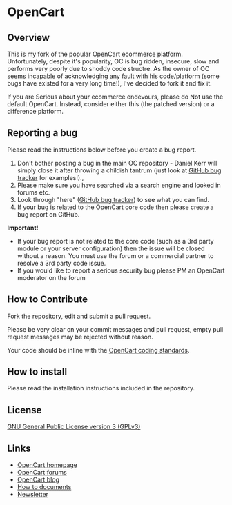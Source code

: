 # OpenCart


## Overview

This is my fork of the popular OpenCart ecommerce platform.
Unfortunately, despite it's popularity, OC is bug ridden, insecure, slow and performs very poorly due to shoddy code structre.
As the owner of OC seems incapable of acknowledging any fault with his code/platform (some bugs have existed for a very long time!), I've decided to fork it and fix it.

If you are Serious about your ecommerce endevours, please do Not use the default OpenCart.
Instead, consider either this (the patched version) or a difference platform.

## Reporting a bug
	
Please read the instructions below before you create a bug report.
 
 1. Don't bother posting a bug in the main OC repository - Daniel Kerr will simply close it after throwing a childish tantrum (just look at [GitHub bug tracker](https://github.com/opencart/opencart/issues) for examples!).,
 2. Please make sure you have searched via a search engine and looked in forums etc.
 3. Look through "here" ([GitHub bug tracker](https://github.com/TheLostOne/opencart/issues)) to see what you can find.
 4. If your bug is related to the OpenCart core code then please create a bug report on GitHub.

**Important!**
- If your bug report is not related to the core code (such as a 3rd party module or your server configuration) then the issue will be closed without a reason. You must use the forum or a commercial partner to resolve a 3rd party code issue.
- If you would like to report a serious security bug please PM an OpenCart moderator on the forum

## How to Contribute

Fork the repository, edit and submit a pull request.

Please be very clear on your commit messages and pull request, empty pull request messages may be rejected without reason.

Your code should be inline with the [OpenCart coding standards](https://github.com/opencart/opencart/wiki/Coding-standards).

## How to install

Please read the installation instructions included in the repository.

## License

[GNU General Public License version 3 (GPLv3)](https://github.com/opencart/opencart/blob/master/license.txt)

## Links

- [OpenCart homepage](http://www.opencart.com/)
- [OpenCart forums](http://forum.opencart.com/)
- [OpenCart blog](http://www.opencart.com/index.php?route=feature/blog)
- [How to documents](http://docs.opencart.com/display/opencart/OpenCart+1.5+Home)
- [Newsletter](http://newsletter.opencart.com/h/r/B660EBBE4980C85C)
